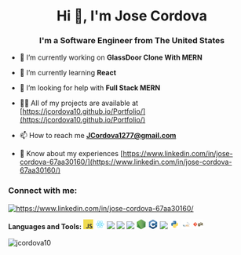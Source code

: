 <h1 align="center">Hi 👋, I'm Jose Cordova</h1>
<h3 align="center">I'm a Software Engineer from The United States</h3>

- 🔭 I’m currently working on **GlassDoor Clone With MERN**

- 🌱 I’m currently learning **React**

- 🤝 I’m looking for help with **Full Stack MERN**

- 👨‍💻 All of my projects are available at [https://jcordova10.github.io/Portfolio/](https://jcordova10.github.io/Portfolio/)

- 📫 How to reach me **JCordova1277@gmail.com**

- 📄 Know about my experiences [https://www.linkedin.com/in/jose-cordova-67aa30160/](https://www.linkedin.com/in/jose-cordova-67aa30160/)

<h3 align="left">Connect with me:</h3>
<p align="left">
<a href="https://linkedin.com/in/https://www.linkedin.com/in/jose-cordova-67aa30160/" target="blank"><img align="center" src="https://raw.githubusercontent.com/rahuldkjain/github-profile-readme-generator/master/src/images/icons/Social/linked-in-alt.svg" alt="https://www.linkedin.com/in/jose-cordova-67aa30160/" height="30" width="40" /></a>
</p>

**Languages and Tools:**
 <code><img height="20" src="https://raw.githubusercontent.com/github/explore/80688e429a7d4ef2fca1e82350fe8e3517d3494d/topics/javascript/javascript.png"></code>
<code><img height="20" src="https://raw.githubusercontent.com/github/explore/80688e429a7d4ef2fca1e82350fe8e3517d3494d/topics/react/react.png"></code>
<code><img height="20" src="https://www.svgrepo.com/show/331488/mongodb.svg"></code>
<code><img height="20" src="https://cdn-icons-png.flaticon.com/512/732/732212.png"></code>
<code><img height="20" src="https://cdn-icons-png.flaticon.com/512/5968/5968242.png"></code>
<code><img height="20" src="https://raw.githubusercontent.com/github/explore/80688e429a7d4ef2fca1e82350fe8e3517d3494d/topics/nodejs/nodejs.png"></code>
<code><img height="20" src="https://raw.githubusercontent.com/github/explore/80688e429a7d4ef2fca1e82350fe8e3517d3494d/topics/cpp/cpp.png"></code>
<code><img height="20" src="https://www.bairesdev.com/wp-content/uploads/2021/07/Csharp.svg"></code>
<code><img height="20" src="https://raw.githubusercontent.com/github/explore/80688e429a7d4ef2fca1e82350fe8e3517d3494d/topics/python/python.png"></code>
<code><img height="20" src="https://raw.githubusercontent.com/github/explore/80688e429a7d4ef2fca1e82350fe8e3517d3494d/topics/mysql/mysql.png"></code>
<code><img height="20" src="https://raw.githubusercontent.com/github/explore/80688e429a7d4ef2fca1e82350fe8e3517d3494d/topics/git/git.png"></code>


<p><img align="center" src="https://github-readme-stats.vercel.app/api/top-langs?username=jcordova10&show_icons=true&locale=en&layout=compact" alt="jcordova10" /></p>
